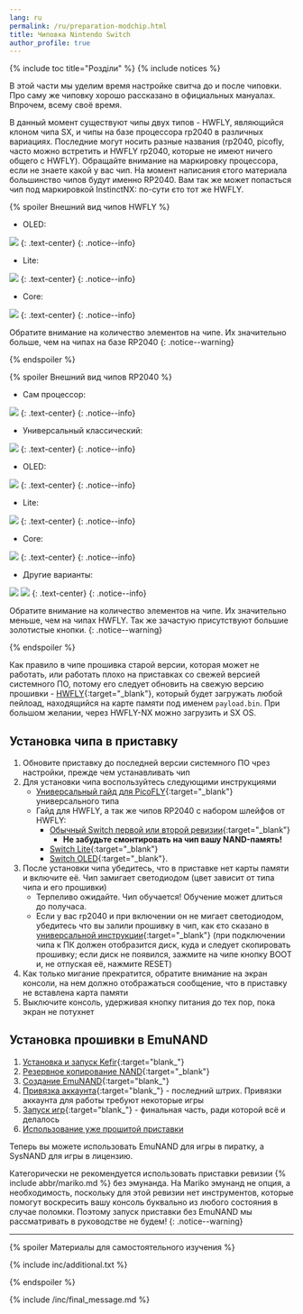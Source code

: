 ```yaml
---
lang: ru
permalink: /ru/preparation-modchip.html
title: Чиповка Nintendo Switch 
author_profile: true
---
```


{% include toc title="Розділи" %}
{% include notices %}

В этой части мы уделим время настройке свитча до и после чиповки. Про саму же чиповку хорошо рассказано в официальных мануалах. Впрочем, всему своё время.

В данный момент существуют чипы двух типов - HWFLY, являющийся клоном чипа SX, и чипы на базе процессора rp2040 в различных вариациях. Последние могут носить разные названия (rp2040, picofly, часто можно встретить и HWFLY rp2040, которые не имеют ничего общего с HWFLY). Обращайте внимание на маркировку процессора, если не знаете какой у вас чип. На момент написания єтого материала большинство чипов будут именно RP2040. Вам так же может попасться чип под маркировкой InstinctNX: по-сути єто тот же HWFLY.

{% spoiler Внешний вид чипов HWFLY %}

* OLED: 

![](/images/modchips/hwfly/hw_oled.jpg)
{: .text-center}
{: .notice--info}

* Lite: 

![](/images/modchips/hwfly/hw_lite.jpg)
{: .text-center}
{: .notice--info}

* Core: 

![](/images/modchips/hwfly/hw_core.png)
{: .text-center}
{: .notice--info}

Обратите внимание на количество элементов на чипе. Их значительно больше, чем на чипах на базе RP2040
{: .notice--warning}

{% endspoiler %}

{% spoiler Внешний вид чипов RP2040 %}

* Сам процессор: 

![](/images/modchips/rp2040/chip.png)
{: .text-center}
{: .notice--info}

* Универсальный классический: 

![](/images/modchips/rp2040/rp2040.png)
{: .text-center}
{: .notice--info}

* OLED: 

![](/images/modchips/rp2040/rp_oled.png)
{: .text-center}
{: .notice--info}

* Lite: 

![](/images/modchips/rp2040/rp_lite.png)
{: .text-center}
{: .notice--info}

* Core: 

![](/images/modchips/rp2040/rp_core.png)
{: .text-center}
{: .notice--info}

* Другие варианты: 

![](/images/modchips/rp2040/other_1.png)
![](/images/modchips/rp2040/other_2.png)
{: .text-center}
{: .notice--info}

Обратите внимание на количество элементов на чипе. Их значительно меньше, чем на чипах HWFLY. Так же зачастую присутствуют большие золотистые кнопки.
{: .notice--warning}

{% endspoiler %}

Как правило в чипе прошивка старой версии, которая может не работать, или работать плохо на приставках со свежей версией системного ПО, потому его следует обновить на свежую версию прошивки - [HWFLY](https://github.com/hwfly-nx/firmware){:target="_blank"}, который будет загружать любой пейлоад, находящийся на карте памяти под именем `payload.bin`. При большом желании, через HWFLY-NX можно загрузить и SX OS. 

<!-- ## Прошивка чипа на HWFLY-NX
Если у вас приставка ревизии {% include abbr/mariko.md %}, пропустите часть с прошивкой чипа. 
{% spoiler  %}

1. Вставьте USB-кабель из комплекта чипа в сам чип
	 * Не перепутайте и не поставьте случайно вверх ногами. На ленте кабеля есть отметка, где у него верх, а где них. 
	 * Для SX Core верхом считается металлическое основание, на SX Light верх совпадает с направлением крышки процессора. То есть, после монтажа чипа в приставку, та сторона, которая будет смотреть вверх и есть верхняя. 

		![SX Core ribbon](/images/modchips/core_up.png)![SX Light ribbon](/images/modchips/light_up.png)
		{: .text-center}
		{: .notice--info}

1. Подключите чип к ПК кабелем. Если лента вставлена правильно, светодиод на чипе засветится зелёным. 
1. Откройте **диспетчер устройств** Windows и дождитесь установки драйверов. Если драйвера установлены верно, чип будет виден как "**USB Serial Device**"

	![](/images/modchips/device_manager.png)
	{: .text-center}
	{: .notice--info}

1. Скачайте [свежую версию прошивки](/files/HWFLY031.zip/firmware){:target="_blank"} из репозитория HWFLY-NX и распакуйте в корень диска `C` вашего ПК.
	* По пути к файлу `flash.bat`, находящемуся в распакованном архиве не должно быть пробелов или других символов не латиницы!
1. Запустите `flash.bat`
	* Не отключайте USB-кабель в процессе заливки загрузчика! Иначе рискуете получить брик!
1. Дождитесь окончания прошивки и нажмите любую кнопку, чтобы закрыть окно 
	* После успешного окончания прошивки, светодиод сменит цвет на желто-зелёный.

	![](/images/modchips/done.png)
	{: .text-center}
	{: .notice--info}

{% spoiler Возможные ошибки %}

{% spoiler Скрипт завис, ничего не происходит %}

![](/images/modchips/freeze.png)
{: .text-center}
{: .notice--info}

Происходит. Наберитесь терпения

{% endspoiler %}

{% spoiler DFU not found! %}

![](/images/modchips/DFU.png)
{: .text-center}
{: .notice--info}

Windows не успела установить драйвера. Попробуйте ещё раз. Если не помогло, перезагрузите ПК, попробуйте другой порт, попробуйте другой кабель

{% endspoiler %}

{% spoiler Failed to read! 6 %}

![](/images/modchips/error6.png)
{: .text-center}
{: .notice--info}

Попробуйте перезапустить скрипт. Пробуйте столько раз, сколько необходимо, до тех пор, пока не получится. Если не помогло, перезагрузите ПК, попробуйте другой порт, попробуйте другой кабель
{% endspoiler %}

{% endspoiler %}

{% endspoiler %}-->

## Установка чипа в приставку 

1. Обновите приставку до последней версии системного ПО чрез настройки, прежде чем устанавливать чип
1. Для установки чипа воспользуйтесь следующими инструкциями
	* [Универсальный гайд для PicoFLY](https://gbatemp.net/download/a-definitive-picofly-install-guide.37968/){:target="_blank"} универсального типа
	* Гайд для HWFLY, а так же чипов RP2040 с набором шлейфов от HWFLY:
		* [Обычный Switch первой или второй ревизии](https://www.sthetix.info/installing-the-sx-core-mod-kit-full-guide/){:target="_blank"}
			* **Не забудьте смонтировать на чип вашу NAND-память!**
		* [Switch Lite](https://www.sthetix.info/installing-the-sx-lite-mod-kit/){:target="_blank"}
		* [Switch OLED](https://www.sthetix.info/hacking-the-switch-oled/){:target="_blank"}.
1. После установки чипа убедитесь, что в приставке нет карты памяти и включите её. Чип замигает светодиодом (цвет зависит от типа чипа и его прошивки)
	* Терпеливо ожидайте. Чип обучается! Обучение может длиться до получаса.
	* Если у вас rp2040 и при включении он не мигает светодиодом, убедитесь что вы залили прошивку в чип, как єто сказано в [универсальной инструкции](https://gbatemp.net/download/a-definitive-picofly-install-guide.37968/){:target="_blank"} (при подключении чипа к ПК должен отобразится диск, куда и следует скопировать прошивку; если диск не появился, зажмите на чипе кнопку BOOT и, не отпуская её, нажмите RESET)
1. Как только мигание прекратится, обратите внимание на экран консоли, на нем должно отображаться сообщение, что в приставку не вставлена карта памяти
1. Выключите консоль, удерживая кнопку питания до тех пор, пока экран не потухнет 

## Установка прошивки в EmuNAND

1. [Установка и запуск Kefir](kefir){:target="blank_"}
1. [Резервное копирование NAND](backup-nand){:target="_blank"}
1. [Создание EmuNAND](emunand){:target="blank_"}
1. [Привязка аккаунта](link-account){:target="blank_"} - последний штрих. Привязки аккаунта для работы требуют некоторые игры
1. [Запуск игр](games){:target="blank_"} - финальная часть, ради которой всё и делалось
1. [Использование уже прошитой приставки](usage)

Теперь вы можете использовать EmuNAND для игры в пиратку, а SysNAND для игры в лицензию.

Категорически не рекомендуется использовать приставки ревизии {% include abbr/mariko.md %} без эмунанда. На Mariko эмунанд не опция, а необходимость, поскольку для этой ревизии нет инструментов, которые помогут воскресить вашу консоль буквально из любого состояния в случае поломки. Поэтому запуск приставки без EmuNAND мы рассматривать в руководстве не будем!
{: .notice--warning}

___

{% spoiler Материалы для самостоятельного изучения %}

{% include inc/additional.txt %}

{% endspoiler %}

{% include /inc/final_message.md %}

<script>
	localStorage.setItem('fuse', 1);
</script>